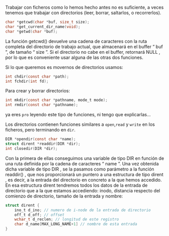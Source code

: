 Trabajar con ficheros como lo hemos hecho antes no es suficiente, a veces tenemos que trabajar con directorios (leer, borrar, saltarlos,  o recorrerlos).

```c
char *getcwd(char *buf, size_t size);
char *get_current_dir_name(void);
char *getwd(char *buf);
```
La función getcwd() devuelve una cadena de caracteres con la ruta
completa del directorio de trabajo actual, que almacenará en el buffer “ buf ”,
de tamaño “ size ”. Si el directorio no cabe en el buffer, retornará NULL , por lo
que es conveniente usar alguna de las otras dos funciones.

Si lo que queremos es movernos de directorios usamos:
```c
int chdir(const char *path);
int fchdir(int fd);
```

Para crear y borrar directorios:
```c
int mkdir(const char *pathname, mode_t mode);
int rmdir(const char *pathname);
```

ya eres `pro` leyendo este tipo de funciones, ni tengo que explicarlas...

Los directorios contienen funciones similares a `open`,`read` y `write` en los ficheros, pero terminando en `dir`.

```c
DIR *opendir(const char *name);
struct dirent *readdir(DIR *dir);
int closedir(DIR *dir);
```

Con la primera de ellas conseguimos una variable de tipo DIR en función
de una ruta definida por la cadena de caracteres “ name ”. Una vez obtenida
dicha variable de tipo DIR , se la pasamos como parámetro a la función
readdir() , que nos proporcionará un puntero a una estructura de tipo dirent , es
decir, a la entrada del directorio en concreto a la que hemos accedido. En
esa estructura dirent tendremos todos los datos de la entrada de directorio
que a la que estamos accediendo: inodo, distancia respecto del comienzo de
directorio, tamaño de la entrada y nombre:
```c
struct dirent {
    ino_t d_ino; // numero de i-node de la entrada de directorio
    off_t d_off; // offset
    wchar_t d_reclen; // longitud de este registro
    char d_name[MAX_LONG_NAME+1] // nombre de esta entrada
}
```
